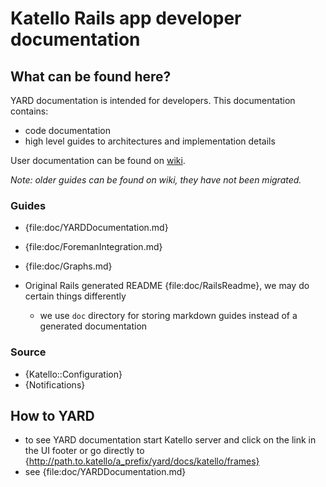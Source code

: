# Katello Rails app developer documentation

## What can be found here?

YARD documentation is intended for developers. This documentation contains:

-   code documentation
-   high level guides to architectures and implementation details

User documentation can be found on [wiki](https://fedorahosted.org/katello/).

*Note: older guides can be found on wiki, they have not been migrated.*

### Guides

-   {file:doc/YARDDocumentation.md}
-   {file:doc/ForemanIntegration.md}
-   {file:doc/Graphs.md}
-   Original Rails generated README {file:doc/RailsReadme}, we may do certain things differently

    -   we use `doc` directory for storing markdown guides instead of a generated documentation

### Source

-   {Katello::Configuration}
-   {Notifications}

## How to YARD

-   to see YARD documentation start Katello server and click on the link in the UI footer or go directly to
    {http://path.to.katello/a_prefix/yard/docs/katello/frames}
-   see {file:doc/YARDDocumentation.md}

